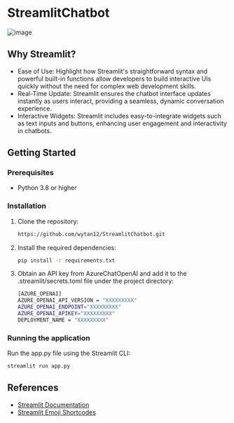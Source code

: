# StreamlitChatbot
![image](https://github.com/wytan12/StreamlitChatbot/assets/102575826/6a8ffccc-54f3-41e5-b2d1-27bdf3d84fee)

## Why Streamlit?
- Ease of Use: Highlight how Streamlit's straightforward syntax and powerful built-in functions allow developers to build interactive UIs quickly without the need for complex web development skills.
- Real-Time Update: Streamlit ensures the chatbot interface updates instantly as users interact, providing a seamless, dynamic conversation experience.
- Interactive Widgets: Streamlit includes easy-to-integrate widgets such as text inputs and buttons, enhancing user engagement and interactivity in chatbots.

## Getting Started

### Prerequisites

- Python 3.8 or higher

### Installation

1. Clone the repository:

   ```bash
   https://github.com/wytan12/StreamlitChatbot.git
   ```

2. Install the required dependencies:
   ```bash
   pip install -r requirements.txt
   ```
   
3. Obtain an API key from AzureChatOpenAI and add it to the .streamlit/secrets.toml file under the project directory:
   ```bash
   [AZURE_OPENAI]
   AZURE_OPENAI_API_VERSION = "XXXXXXXXX"
   AZURE_OPENAI_ENDPOINT="XXXXXXXXX"
   AZURE_OPENAI_APIKEY="XXXXXXXXX" 
   DEPLOYMENT_NAME = "XXXXXXXXX"
   ```

### Running the application
Run the app.py file using the Streamlit CLI:
   ```bash
   streamlit run app.py
   ```
## References
- [Streamlit Documentation](https://docs.streamlit.io/develop/api-reference)
- [Streamlit Emoji Shortcodes](https://streamlit-emoji-shortcodes-streamlit-app-gwckff.streamlit.app/)

